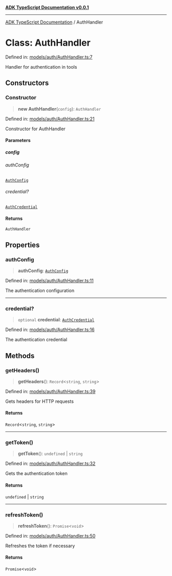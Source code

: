 [**ADK TypeScript Documentation v0.0.1**](../README.md)

***

[ADK TypeScript Documentation](../globals.md) / AuthHandler

# Class: AuthHandler

Defined in: [models/auth/AuthHandler.ts:7](https://github.com/pontus-devoteam/adk-typescript/blob/0f66151c645c59f98bf29f75515acbeb98026e1f/src/models/auth/AuthHandler.ts#L7)

Handler for authentication in tools

## Constructors

### Constructor

> **new AuthHandler**(`config`): `AuthHandler`

Defined in: [models/auth/AuthHandler.ts:21](https://github.com/pontus-devoteam/adk-typescript/blob/0f66151c645c59f98bf29f75515acbeb98026e1f/src/models/auth/AuthHandler.ts#L21)

Constructor for AuthHandler

#### Parameters

##### config

###### authConfig

[`AuthConfig`](AuthConfig.md)

###### credential?

[`AuthCredential`](AuthCredential.md)

#### Returns

`AuthHandler`

## Properties

### authConfig

> **authConfig**: [`AuthConfig`](AuthConfig.md)

Defined in: [models/auth/AuthHandler.ts:11](https://github.com/pontus-devoteam/adk-typescript/blob/0f66151c645c59f98bf29f75515acbeb98026e1f/src/models/auth/AuthHandler.ts#L11)

The authentication configuration

***

### credential?

> `optional` **credential**: [`AuthCredential`](AuthCredential.md)

Defined in: [models/auth/AuthHandler.ts:16](https://github.com/pontus-devoteam/adk-typescript/blob/0f66151c645c59f98bf29f75515acbeb98026e1f/src/models/auth/AuthHandler.ts#L16)

The authentication credential

## Methods

### getHeaders()

> **getHeaders**(): `Record`\<`string`, `string`\>

Defined in: [models/auth/AuthHandler.ts:39](https://github.com/pontus-devoteam/adk-typescript/blob/0f66151c645c59f98bf29f75515acbeb98026e1f/src/models/auth/AuthHandler.ts#L39)

Gets headers for HTTP requests

#### Returns

`Record`\<`string`, `string`\>

***

### getToken()

> **getToken**(): `undefined` \| `string`

Defined in: [models/auth/AuthHandler.ts:32](https://github.com/pontus-devoteam/adk-typescript/blob/0f66151c645c59f98bf29f75515acbeb98026e1f/src/models/auth/AuthHandler.ts#L32)

Gets the authentication token

#### Returns

`undefined` \| `string`

***

### refreshToken()

> **refreshToken**(): `Promise`\<`void`\>

Defined in: [models/auth/AuthHandler.ts:50](https://github.com/pontus-devoteam/adk-typescript/blob/0f66151c645c59f98bf29f75515acbeb98026e1f/src/models/auth/AuthHandler.ts#L50)

Refreshes the token if necessary

#### Returns

`Promise`\<`void`\>
